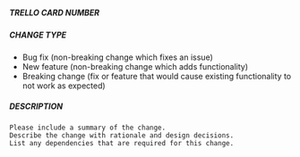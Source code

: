 
##### TRELLO CARD NUMBER
<!--- Please add the trello card number here. -->

##### CHANGE TYPE
<!--- Please remove options that are not relevant for you change. -->
- Bug fix (non-breaking change which fixes an issue)
- New feature (non-breaking change which adds functionality)
- Breaking change (fix or feature that would cause existing functionality to not work as expected)

##### DESCRIPTION
```
Please include a summary of the change.
Describe the change with rationale and design decisions.
List any dependencies that are required for this change.
```
